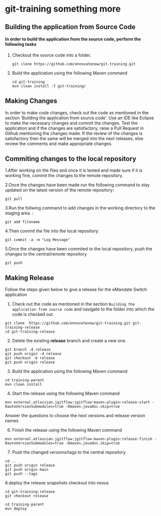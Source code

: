 # git-training something more

## Building the application from Source Code

#### In order to build the application from the source code, perform the following tasks

1. Checkout the source code into a folder.

   ```
   git clone https://github.com/ennovatenow/git-training.git 
   ```

2. Build the application using the following Maven command
   ```
   cd git-training
   mvn clean install -f git-training/
   ```

## Making Changes
In order to make code changes, check out the code as mentioned in the section 'Building the application from source code'.
Use an IDE like Eclipse to make the necessary changes and commit the changes. Test the application and if the changes are satisfactory, raise a Pull Request in Github mentioning the changes made. If the review of the changes is satisfactory then the same will be merged into the next releases, else review the comments and make appropriate changes.

## Commiting changes to the local repository

1.After working on the  files and once it is tested and made sure if it is working fine, commit the  changes to the remote repository.

2.Once the changes have been made run the following command to stay updated on the latest version of the remote repository:
   ```
 git pull 
  ```
3.Run the follwing command to add changes in the working directory to the staging area.   :
 ```
 git add filename
 ```
4.Then commit the file into the local repository:
 ```
 git commit -a -m "Log Message"
 ```
5.Once the changes have been commited to the local repository, push the changes to the central/remote repository
  ```
 git push
  ```

## Making Release
Follow the steps given below to give a release for the eMandate Switch application

1. Check out the code as mentioned in the section `Building the application from source code` and navigate to the folder into which the code is checked out.
```
git clone  https://github.com/ennovatenow/git-training.git git-training-release
cd git-training-release
```

2. Delete the existing **release** branch and create a new one.

```
git branch -d release
git push origin -d release
git checkout -b release
git push origin release
```

3. Build the application using the following Maven command

```
cd training-parent
mvn clean install 
```

4. Start the release using the following Maven command

```
mvn external.atlassian.jgitflow:jgitflow-maven-plugin:release-start -DautoVersionSubmodules=true -Dmaven.javadoc.skip=true
```
Answer the questions to choose the next versions and release version names

6. Finish the release using the following Maven command

```
mvn external.atlassian.jgitflow:jgitflow-maven-plugin:release-finish -DautoVersionSubmodules=true -Dmaven.javadoc.skip=true
```
 
7. Push the changed versions/tags to the central repository

```
cd ..
git push origin release
git push origin main
git push --tags
```
   
8.deploy the release snapshots checkout into nexus

```
cd git-training-release
git checkout release

cd training-parent
mvn deploy
````

